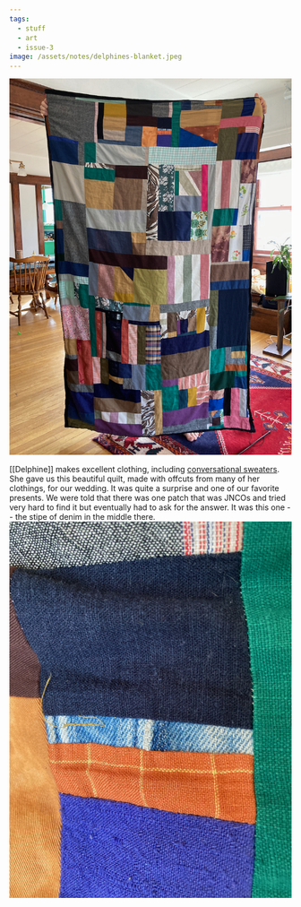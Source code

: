 ```yaml
---
tags:
  - stuff
  - art
  - issue-3
image: /assets/notes/delphines-blanket.jpeg
---
```


![Delphine's Quilt](/assets/notes/delphines-blanket.jpeg)

[[Delphine]] makes excellent clothing, including [conversational sweaters](https://www.instagram.com/p/C0R1ySDLscq/). She gave us this beautiful quilt, made with offcuts from many of her clothings, for our wedding. It was quite a surprise and one of our favorite presents. We were told that there was one patch that was JNCOs and tried very hard to find it but eventually had to ask for the answer. It was this one -- the stipe of denim in the middle there.
![The Part that is made from JNCOs](/assets/notes/JNCO-patch.jpeg)
